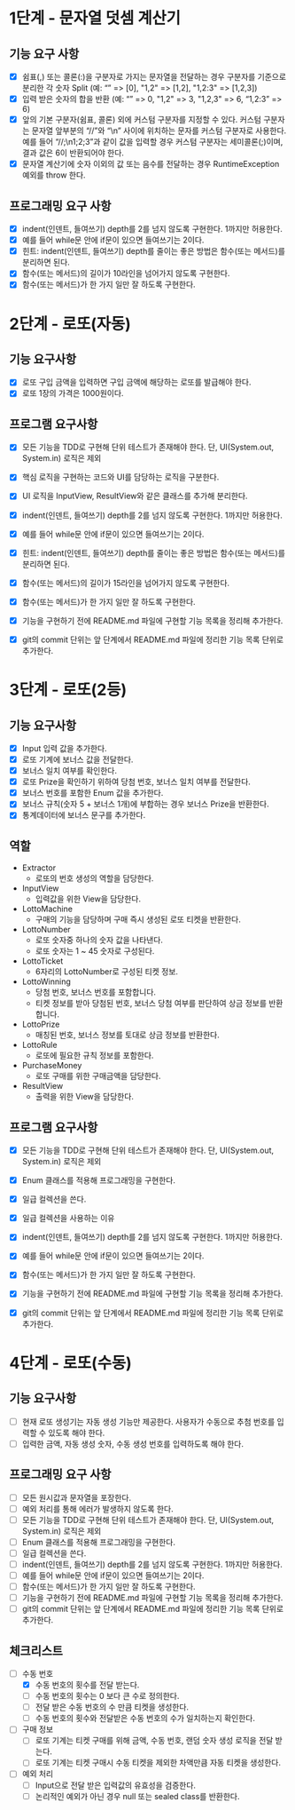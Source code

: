# 1단계 - 문자열 덧셈 계산기
## 기능 요구 사항
  - [x] 쉼표(,) 또는 콜론(:)을 구분자로 가지는 문자열을 전달하는 경우 구분자를 기준으로 분리한 각 숫자 Split (예: “” => [0], "1,2" => [1,2], "1,2:3" => [1,2,3])
  - [x] 입력 받은 숫자의 합을 반환 (예: “” => 0, "1,2" => 3, "1,2,3" => 6, “1,2:3” => 6)
  - [x] 앞의 기본 구분자(쉼표, 콜론) 외에 커스텀 구분자를 지정할 수 있다. 커스텀 구분자는 문자열 앞부분의 “//”와 “\n” 사이에 위치하는 문자를 커스텀 구분자로 사용한다. 예를 들어 “//;\n1;2;3”과 같이 값을 입력할 경우 커스텀 구분자는 세미콜론(;)이며, 결과 값은 6이 반환되어야 한다. 
  - [x] 문자열 계산기에 숫자 이외의 값 또는 음수를 전달하는 경우 RuntimeException 예외를 throw 한다.

## 프로그래밍 요구 사항
  - [x] indent(인덴트, 들여쓰기) depth를 2를 넘지 않도록 구현한다. 1까지만 허용한다.
  - [x] 예를 들어 while문 안에 if문이 있으면 들여쓰기는 2이다.
  - [x] 힌트: indent(인덴트, 들여쓰기) depth를 줄이는 좋은 방법은 함수(또는 메서드)를 분리하면 된다.
  - [x] 함수(또는 메서드)의 길이가 10라인을 넘어가지 않도록 구현한다.
  - [x] 함수(또는 메서드)가 한 가지 일만 잘 하도록 구현한다.

# 2단계 - 로또(자동)
## 기능 요구사항
  - [x] 로또 구입 금액을 입력하면 구입 금액에 해당하는 로또를 발급해야 한다.
  - [x] 로또 1장의 가격은 1000원이다.

## 프로그램 요구사항
  - [x] 모든 기능을 TDD로 구현해 단위 테스트가 존재해야 한다. 단, UI(System.out, System.in) 로직은 제외
  - [x] 핵심 로직을 구현하는 코드와 UI를 담당하는 로직을 구분한다.
  - [x] UI 로직을 InputView, ResultView와 같은 클래스를 추가해 분리한다.
  - [x] indent(인덴트, 들여쓰기) depth를 2를 넘지 않도록 구현한다. 1까지만 허용한다.
  - [x] 예를 들어 while문 안에 if문이 있으면 들여쓰기는 2이다.
  - [x] 힌트: indent(인덴트, 들여쓰기) depth를 줄이는 좋은 방법은 함수(또는 메서드)를 분리하면 된다.
  - [x] 함수(또는 메서드)의 길이가 15라인을 넘어가지 않도록 구현한다.
  - [x] 함수(또는 메서드)가 한 가지 일만 잘 하도록 구현한다.
  - [x] 기능을 구현하기 전에 README.md 파일에 구현할 기능 목록을 정리해 추가한다.
  - [x] git의 commit 단위는 앞 단계에서 README.md 파일에 정리한 기능 목록 단위로 추가한다.



# 3단계 - 로또(2등)
## 기능 요구사항
- [x] Input 입력 값을 추가한다.
- [x] 로또 기계에 보너스 값을 전달한다.
- [x] 보너스 일치 여부를 확인한다.
- [x] 로또 Prize을 확인하기 위하여 당첨 번호, 보너스 일치 여부를 전달한다.
- [x] 보너스 번호를 포함한 Enum 값을 추가한다.
- [x] 보너스 규칙(숫자 5 + 보너스 1개)에 부합하는 경우 보너스 Prize을 반환한다.
- [x] 통계데이터에 보너스 문구를 추가한다.

## 역할
- Extractor
  - 로또의 번호 생성의 역할을 담당한다.
- InputView 
  - 입력값을 위한 View을 담당한다.
- LottoMachine
  - 구매의 기능을 담당하며 구매 즉시 생성된 로또 티켓을 반환한다.
- LottoNumber
  - 로또 숫자중 하나의 숫자 값을 나타낸다.
  - 로또 숫자는 1 ~ 45 숫자로 구성된다.
- LottoTicket
  - 6자리의 LottoNumber로 구성된 티켓 정보.
- LottoWinning
  - 당첨 번호, 보너스 번호를 포함합니다.
  - 티켓 정보를 받아 당첨된 번호, 보너스 당첨 여부를 판단하여 상금 정보를 반환합니다.
- LottoPrize
  - 매칭된 번호, 보너스 정보를 토대로 상금 정보를 반환한다.
- LottoRule
  - 로또에 필요한 규칙 정보를 포함한다.
- PurchaseMoney 
  - 로또 구매를 위한 구매금액을 담당한다.
- ResultView
  - 출력을 위한 View을 담당한다.

## 프로그램 요구사항
- [x] 모든 기능을 TDD로 구현해 단위 테스트가 존재해야 한다. 단, UI(System.out, System.in) 로직은 제외
- [x] Enum 클래스를 적용해 프로그래밍을 구현한다.
- [x] 일급 컬렉션을 쓴다.
- [x] 일급 컬렉션을 사용하는 이유
- [x] indent(인덴트, 들여쓰기) depth를 2를 넘지 않도록 구현한다. 1까지만 허용한다.
- [x] 예를 들어 while문 안에 if문이 있으면 들여쓰기는 2이다.
- [x] 함수(또는 메서드)가 한 가지 일만 잘 하도록 구현한다.
- [x] 기능을 구현하기 전에 README.md 파일에 구현할 기능 목록을 정리해 추가한다.
- [x] git의 commit 단위는 앞 단계에서 README.md 파일에 정리한 기능 목록 단위로 추가한다.


# 4단계 - 로또(수동)

## 기능 요구사항
- [ ] 현재 로또 생성기는 자동 생성 기능만 제공한다. 사용자가 수동으로 추첨 번호를 입력할 수 있도록 해야 한다.
- [ ] 입력한 금액, 자동 생성 숫자, 수동 생성 번호를 입력하도록 해야 한다.

## 프로그래밍 요구 사항
- [ ] 모든 원시값과 문자열을 포장한다.
- [ ] 예외 처리를 통해 에러가 발생하지 않도록 한다.
- [ ] 모든 기능을 TDD로 구현해 단위 테스트가 존재해야 한다. 단, UI(System.out, System.in) 로직은 제외
- [ ] Enum 클래스를 적용해 프로그래밍을 구현한다.
- [ ] 일급 컬렉션을 쓴다.
- [ ] indent(인덴트, 들여쓰기) depth를 2를 넘지 않도록 구현한다. 1까지만 허용한다.
- [ ] 예를 들어 while문 안에 if문이 있으면 들여쓰기는 2이다.
- [ ] 함수(또는 메서드)가 한 가지 일만 잘 하도록 구현한다.
- [ ] 기능을 구현하기 전에 README.md 파일에 구현할 기능 목록을 정리해 추가한다.
- [ ] git의 commit 단위는 앞 단계에서 README.md 파일에 정리한 기능 목록 단위로 추가한다.

## 체크리스트
- [ ] 수동 번호
  - [x] 수동 번호의 횟수를 전달 받는다.
  - [ ] 수동 번호의 횟수는 0 보다 큰 수로 정의한다.
  - [ ] 전달 받은 수동 번호의 수 만큼 티켓을 생성한다.
  - [ ] 수동 번호의 횟수와 전달받은 수동 번호의 수가 일치하는지 확인한다.
- [ ] 구매 정보
  - [ ] 로또 기계는 티켓 구매를 위해 금액, 수동 번호, 랜덤 숫자 생성 로직을 전달 받는다.
  - [ ] 로또 기계는 티켓 구매시 수동 티켓을 제외한 차액만큼 자동 티켓을 생성한다.
- [ ] 예외 처리
  - [ ] Input으로 전달 받은 입력값의 유효성을 검증한다.
  - [ ] 논리적인 예외가 아닌 경우 null 또는 sealed class를 반환한다.
